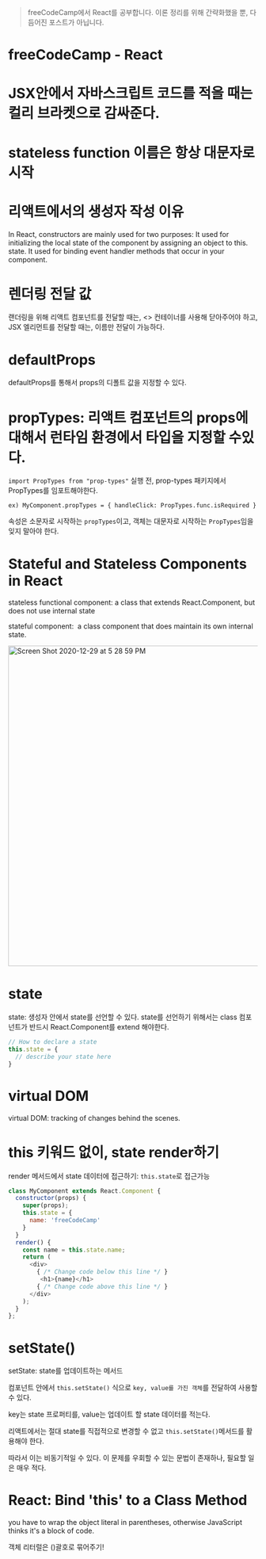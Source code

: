 > freeCodeCamp에서 React를 공부합니다. 이론 정리를 위해 간략화했을 뿐, 다듬어진 포스트가 아닙니다. 

# freeCodeCamp - React

# JSX안에서 자바스크립트 코드를 적을 때는 컬리 브라켓으로 감싸준다.

# stateless function 이름은 항상 대문자로 시작 

# 리액트에서의 생성자 작성 이유

In React, constructors are mainly used for two purposes: It used for initializing the local state of the component by assigning an object to this. state. It used for binding event handler methods that occur in your component.

# 렌더링 전달 값
랜더링을 위해 리액트 컴포넌트를 전달할 때는, <> 컨테이너를 사용해 닫아주어야 하고, JSX 엘리먼트를 전달할 때는, 이름만 전달이 가능하다. 

# defaultProps

defaultProps를 통해서 props의 디폴트 값을 지정할 수 있다. 

# propTypes: 리액트 컴포넌트의 props에 대해서 런타임 환경에서 타입을 지정할 수있다.

`import PropTypes from "prop-types"`
실행 전, prop-types 패키지에서 PropTypes를 임포트해야한다. 

`ex) MyComponent.propTypes = { handleClick: PropTypes.func.isRequired }`

속성은 소문자로 시작하는 `propTypes`이고, 객체는 대문자로 시작하는 `PropTypes`임을 잊지 말아야 한다. 

# Stateful and Stateless Components in React

stateless functional component: a class that extends React.Component, but does not use internal state

stateful component:  a class component that does maintain its own internal state.

<img width="647" alt="Screen Shot 2020-12-29 at 5 28 59 PM" src="https://user-images.githubusercontent.com/67526014/103270505-6d0b2d00-49fb-11eb-8678-940276f2267a.png">

# state 

state: 생성자 안에서 state를 선언할 수 있다. state를 선언하기 위해서는 class 컴포넌트가 반드시 React.Component를 extend 해야한다. 
``` js
// How to declare a state
this.state = {
  // describe your state here
}
```

# virtual DOM

virtual DOM: tracking of changes behind the scenes.

# this 키워드 없이, state render하기 

render 메서드에서 state 데이터에 접근하기: `this.state`로 접근가능

```js
class MyComponent extends React.Component {
  constructor(props) {
    super(props);
    this.state = {
      name: 'freeCodeCamp'
    }
  }
  render() {
    const name = this.state.name;
    return (
      <div>
        { /* Change code below this line */ }
         <h1>{name}</h1>
        { /* Change code above this line */ }
      </div>
    );
  }
};
```

# setState()

setState: state를 업데이트하는 메서드

컴포넌트 안에서 `this.setState()` 식으로 `key, value를 가진 객체`를 전달하여 사용할 수 있다. 

key는 state 프로퍼티를, value는 업데이트 할 state 데이터를 적는다. 

리액트에서는 절대 state를 직접적으로 변경할 수 없고 `this.setState()`메서드를 활용해야 한다. 

따라서 이는 비동기적일 수 있다. 이 문제를 우회할 수 있는 문법이 존재하나, 필요할 일은 매우 적다. 

# React: Bind 'this' to a Class Method

 you have to wrap the object literal in parentheses, otherwise JavaScript thinks it's a block of code.

객체 리터럴은 ()괄호로 묶어주기! 



